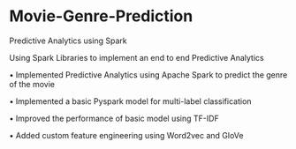 # Movie-Genre-Prediction

Predictive Analytics using Spark


Using Spark Libraries to implement an end to end Predictive Analytics

• Implemented Predictive Analytics using Apache Spark to predict the genre of the movie

• Implemented a basic Pyspark model for multi-label classification

• Improved the performance of basic model using TF-IDF

• Added custom feature engineering using Word2vec and GloVe
